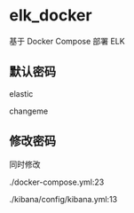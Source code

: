# elk_docker

基于 Docker Compose 部署 ELK

## 默认密码

elastic

changeme

## 修改密码

同时修改

./docker-compose.yml:23

./kibana/config/kibana.yml:13
